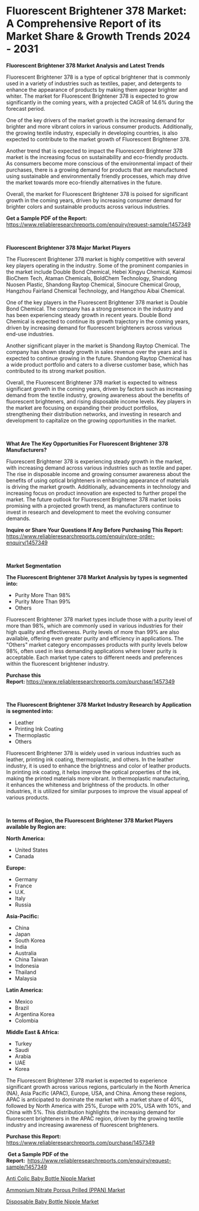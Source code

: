 <p><h1>Fluorescent Brightener 378 Market: A Comprehensive Report of its Market Share & Growth Trends 2024 - 2031</h1></p><p><strong>Fluorescent Brightener 378 Market Analysis and Latest Trends</strong></p>
<p><p>Fluorescent Brightener 378 is a type of optical brightener that is commonly used in a variety of industries such as textiles, paper, and detergents to enhance the appearance of products by making them appear brighter and whiter. The market for Fluorescent Brightener 378 is expected to grow significantly in the coming years, with a projected CAGR of 14.6% during the forecast period. </p><p>One of the key drivers of the market growth is the increasing demand for brighter and more vibrant colors in various consumer products. Additionally, the growing textile industry, especially in developing countries, is also expected to contribute to the market growth of Fluorescent Brightener 378. </p><p>Another trend that is expected to impact the Fluorescent Brightener 378 market is the increasing focus on sustainability and eco-friendly products. As consumers become more conscious of the environmental impact of their purchases, there is a growing demand for products that are manufactured using sustainable and environmentally friendly processes, which may drive the market towards more eco-friendly alternatives in the future.</p><p>Overall, the market for Fluorescent Brightener 378 is poised for significant growth in the coming years, driven by increasing consumer demand for brighter colors and sustainable products across various industries.</p></p>
<p><strong>Get a Sample PDF of the Report:&nbsp;</strong> <a href="https://www.reliableresearchreports.com/enquiry/request-sample/1457349">https://www.reliableresearchreports.com/enquiry/request-sample/1457349</a></p>
<p>&nbsp;</p>
<p><strong>Fluorescent Brightener 378 Major Market Players</strong></p>
<p><p>The Fluorescent Brightener 378 market is highly competitive with several key players operating in the industry. Some of the prominent companies in the market include Double Bond Chemical, Hebei Xingyu Chemical, Kaimosi BioChem Tech, Ataman Chemicals, BoldChem Technology, Shandong Nuosen Plastic, Shandong Raytop Chemical, Sinocure Chemical Group, Hangzhou Fairland Chemical Technology, and Hangzhou Aibai Chemical.</p><p>One of the key players in the Fluorescent Brightener 378 market is Double Bond Chemical. The company has a strong presence in the industry and has been experiencing steady growth in recent years. Double Bond Chemical is expected to continue its growth trajectory in the coming years, driven by increasing demand for fluorescent brighteners across various end-use industries.</p><p>Another significant player in the market is Shandong Raytop Chemical. The company has shown steady growth in sales revenue over the years and is expected to continue growing in the future. Shandong Raytop Chemical has a wide product portfolio and caters to a diverse customer base, which has contributed to its strong market position.</p><p>Overall, the Fluorescent Brightener 378 market is expected to witness significant growth in the coming years, driven by factors such as increasing demand from the textile industry, growing awareness about the benefits of fluorescent brighteners, and rising disposable income levels. Key players in the market are focusing on expanding their product portfolios, strengthening their distribution networks, and investing in research and development to capitalize on the growing opportunities in the market.</p></p>
<p>&nbsp;</p>
<p><strong>What Are The Key Opportunities For Fluorescent Brightener 378 Manufacturers?</strong></p>
<p><p>Fluorescent Brightener 378 is experiencing steady growth in the market, with increasing demand across various industries such as textile and paper. The rise in disposable income and growing consumer awareness about the benefits of using optical brighteners in enhancing appearance of materials is driving the market growth. Additionally, advancements in technology and increasing focus on product innovation are expected to further propel the market. The future outlook for Fluorescent Brightener 378 market looks promising with a projected growth trend, as manufacturers continue to invest in research and development to meet the evolving consumer demands.</p></p>
<p><strong>Inquire or Share Your Questions If Any Before Purchasing This Report:</strong> <a href="https://www.reliableresearchreports.com/enquiry/pre-order-enquiry/1457349">https://www.reliableresearchreports.com/enquiry/pre-order-enquiry/1457349</a></p>
<p>&nbsp;</p>
<p><strong>Market Segmentation</strong></p>
<p><strong>The Fluorescent Brightener 378 Market Analysis by types is segmented into:</strong></p>
<p><ul><li>Purity More Than 98%</li><li>Purity More Than 99%</li><li>Others</li></ul></p>
<p><p>Fluorescent Brightener 378 market types include those with a purity level of more than 98%, which are commonly used in various industries for their high quality and effectiveness. Purity levels of more than 99% are also available, offering even greater purity and efficiency in applications. The "Others" market category encompasses products with purity levels below 98%, often used in less demanding applications where lower purity is acceptable. Each market type caters to different needs and preferences within the fluorescent brightener industry.</p></p>
<p><strong>Purchase this Report:&nbsp;</strong><a href="https://www.reliableresearchreports.com/purchase/1457349">https://www.reliableresearchreports.com/purchase/1457349</a></p>
<p>&nbsp;</p>
<p><strong>The Fluorescent Brightener 378 Market Industry Research by Application is segmented into:</strong></p>
<p><ul><li>Leather</li><li>Printing Ink Coating</li><li>Thermoplastic</li><li>Others</li></ul></p>
<p><p>Fluorescent Brightener 378 is widely used in various industries such as leather, printing ink coating, thermoplastic, and others. In the leather industry, it is used to enhance the brightness and color of leather products. In printing ink coating, it helps improve the optical properties of the ink, making the printed materials more vibrant. In thermoplastic manufacturing, it enhances the whiteness and brightness of the products. In other industries, it is utilized for similar purposes to improve the visual appeal of various products.</p></p>
<p>&nbsp;</p>
<p><strong>In terms of Region, the Fluorescent Brightener 378 Market Players available by Region are:</strong></p>
<p>
    <p> <strong> North America: </strong>
        <ul>
            <li>United States</li>
            <li>Canada</li>
        </ul>
        </p> 
    <p> <strong> Europe: </strong>
        <ul>
            <li>Germany</li>
            <li>France</li>
            <li>U.K.</li>
            <li>Italy</li>
            <li>Russia</li>
        </ul>
        </p> 
    <p> <strong> Asia-Pacific: </strong>
        <ul>
            <li>China</li>
            <li>Japan</li>
            <li>South Korea</li>
            <li>India</li>
            <li>Australia</li>
            <li>China Taiwan</li>
            <li>Indonesia</li>
            <li>Thailand</li>
            <li>Malaysia</li>
        </ul>
        </p> 
    <p> <strong> Latin America: </strong>
        <ul>
            <li>Mexico</li>
            <li>Brazil</li>
            <li>Argentina Korea</li>
            <li>Colombia</li>
        </ul>
        </p> 
    <p> <strong> Middle East & Africa: </strong>
        <ul>
            <li>Turkey</li>
            <li>Saudi</li>
            <li>Arabia</li>
            <li>UAE</li>
            <li>Korea</li>
        </ul>
    </p>
    </p>
<p><p>The Fluorescent Brightener 378 market is expected to experience significant growth across various regions, particularly in the North America (NA), Asia Pacific (APAC), Europe, USA, and China. Among these regions, APAC is anticipated to dominate the market with a market share of 40%, followed by North America with 25%, Europe with 20%, USA with 10%, and China with 5%. This distribution highlights the increasing demand for fluorescent brighteners in the APAC region, driven by the growing textile industry and increasing awareness of fluorescent brighteners.</p></p>
<p><strong>Purchase this Report: </strong><a href="https://www.reliableresearchreports.com/purchase/1457349">https://www.reliableresearchreports.com/purchase/1457349</a></p>
<p>&nbsp;<strong>Get a Sample PDF of the Report:&nbsp;&nbsp;</strong><a href="https://www.reliableresearchreports.com/enquiry/request-sample/1457349">https://www.reliableresearchreports.com/enquiry/request-sample/1457349</a></p>
<p><strong></strong></p>
<p><p><a href="https://view.publitas.com/reportprime-1/anti-colic-baby-bottle-nipple-market-size-share-trends-analysis-report-by-application-regional-outlook-competitive-strategies-and-segment-forecasts-2024-2031/">Anti Colic Baby Bottle Nipple Market</a></p><p><a href="https://view.publitas.com/reportprime-1/ammonium-nitrate-porous-prilled-ppan-market-size-growing-and-forecasted-for-period-from-2024-2031-and-provides-complete-market-analysis-of-this-market/">Ammonium Nitrate Porous Prilled (PPAN) Market</a></p><p><a href="https://view.publitas.com/reportprime-1/disposable-baby-bottle-nipple-market-provides-a-comprehensive-analysis-including-a-macro-overview-of-the-market-as-well-as-micro-details-such-as-market-size-and-competitive-landscape/">Disposable Baby Bottle Nipple Market</a></p></p>